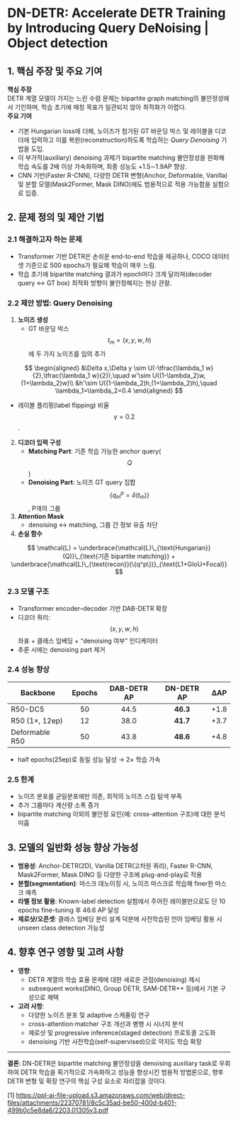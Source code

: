 # DN-DETR: Accelerate DETR Training by Introducing Query DeNoising | Object detection

## 1. 핵심 주장 및 주요 기여
**핵심 주장**  
DETR 계열 모델이 가지는 느린 수렴 문제는 bipartite graph matching의 불안정성에서 기인하며, 학습 초기에 매칭 목표가 일관되지 않아 최적화가 어렵다.  
**주요 기여**  
- 기본 Hungarian loss에 더해, 노이즈가 첨가된 GT 바운딩 박스 및 레이블을 디코더에 입력하고 이를 복원(reconstruction)하도록 학습하는 *Query Denoising* 기법을 도입.  
- 이 부가적(auxiliary) denoising 과제가 bipartite matching 불안정성을 완화해 학습 속도를 2배 이상 가속화하며, 최종 성능도 +1.5∼1.9AP 향상.  
- CNN 기반(Faster R-CNN), 다양한 DETR 변형(Anchor, Deformable, Vanilla) 및 분할 모델(Mask2Former, Mask DINO)에도 범용적으로 적용 가능함을 실험으로 입증.  

## 2. 문제 정의 및 제안 기법
### 2.1 해결하고자 하는 문제  
- Transformer 기반 DETR은 손쉬운 end-to-end 학습을 제공하나, COCO 데이터셋 기준으로 500 epochs가 필요해 학습이 매우 느림.  
- 학습 초기에 bipartite matching 결과가 epoch마다 크게 달라져(decoder query ↔ GT box) 최적화 방향이 불안정해지는 현상 관찰.  

### 2.2 제안 방법: Query Denoising  
1) **노이즈 생성**  
   - GT 바운딩 박스 $$t_m=(x,y,w,h)$$에 두 가지 노이즈를 임의 추가  

$$
     \begin{aligned}
     &\Delta x,\Delta y \sim U(-\tfrac{\lambda_1 w}{2},\tfrac{\lambda_1 w}{2}),\quad 
     w'\sim U((1-\lambda_2)w,(1+\lambda_2)w)\\
     &h'\sim U((1-\lambda_2)h,(1+\lambda_2)h),\quad \lambda_1=\lambda_2=0.4
     \end{aligned}
     $$  
   
   - 레이블 플리핑(label flipping) 비율 $$\gamma=0.2$$.  
2) **디코더 입력 구성**  
   - **Matching Part**: 기존 학습 가능한 anchor query($$Q$$)  
   - **Denoising Part**: 노이즈 GT query 집합 $$\{q^p_m=\delta(t_m)\}$$, P개의 그룹  
3) **Attention Mask**  
   - denoising ↔ matching, 그룹 간 정보 유출 차단  
4) **손실 함수**  

$$
   \mathcal{L} = \underbrace{\mathcal{L}\_{\text{Hungarian}}(Q)}\_{\text{기존 bipartite matching}} + \underbrace{\mathcal{L}\_{\text{recon}}(\{q^p\})}_{\text{L1+GIoU+Focal}}
   $$  

### 2.3 모델 구조  
- Transformer encoder–decoder 기반 DAB-DETR 확장  
- 디코더 쿼리: $$(x,y,w,h)$$ 좌표 + 클래스 임베딩 + “denoising 여부” 인디케이터  
- 추론 시에는 denoising part 제거  

### 2.4 성능 향상  
| Backbone         | Epochs | DAB-DETR AP | DN-DETR AP | ΔAP  |
|------------------|:------:|:-----------:|:----------:|:----:|
| R50-DC5          | 50     | 44.5        | **46.3**   | +1.8 |
| R50 (1×, 12ep)   | 12     | 38.0        | **41.7**   | +3.7 |
| Deformable R50   | 50     | 43.8        | **48.6**   | +4.8 |
- half epochs(25ep)로 동일 성능 달성 → 2× 학습 가속  

### 2.5 한계  
- 노이즈 분포를 균일분포에만 의존, 최적의 노이즈 스킴 탐색 부족  
- 추가 그룹마다 계산량 소폭 증가  
- bipartite matching 이외의 불안정 요인(예: cross-attention 구조)에 대한 분석 미흡  

## 3. 모델의 일반화 성능 향상 가능성
- **범용성**: Anchor-DETR(2D), Vanilla DETR(고차원 쿼리), Faster R-CNN, Mask2Former, Mask DINO 등 다양한 구조에 plug-and-play로 적용  
- **분할(segmentation)**: 마스크 데노이징 시, 노이즈 마스크로 학습해 finer한 마스크 예측  
- **라벨 정보 활용**: Known-label detection 실험에서 주어진 레이블만으로도 단 10 epochs fine-tuning 후 46.6 AP 달성  
- **제로샷/오픈셋**: 클래스 임베딩 분리 설계 덕분에 사전학습된 언어 임베딩 활용 시 unseen class detection 가능성  

## 4. 향후 연구 영향 및 고려 사항
- **영향**:  
  - DETR 계열의 학습 효율 문제에 대한 새로운 관점(denoising) 제시  
  - subsequent works(DINO, Group DETR, SAM-DETR++ 등)에서 기본 구성으로 채택  
- **고려 사항**:  
  - 다양한 노이즈 분포 및 adaptive 스케줄링 연구  
  - cross-attention·matcher 구조 개선과 병행 시 시너지 분석  
  - 제로샷 및 progressive inference(staged detection) 프로토콜 고도화  
  - denoising 기반 사전학습(self-supervised)으로 약지도 학습 확장  

***

**결론**: DN-DETR은 bipartite matching 불안정성을 denoising auxiliary task로 우회하여 DETR 학습을 획기적으로 가속화하고 성능을 향상시킨 범용적 방법론으로, 향후 DETR 변형 및 확장 연구의 핵심 구성 요소로 자리잡을 것이다.

[1] https://ppl-ai-file-upload.s3.amazonaws.com/web/direct-files/attachments/22370781/8c5c35ad-be50-400d-b401-499b0c5e8da6/2203.01305v3.pdf
